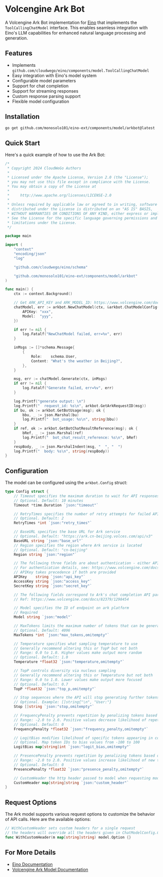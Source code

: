 # Volcengine Ark Bot

A Volcengine Ark Bot implementation for [Eino](https://github.com/cloudwego/eino) that implements the `ToolCallingChatModel` interface. This enables seamless integration with Eino's LLM capabilities for enhanced natural language processing and generation.

## Features

- Implements `github.com/cloudwego/eino/components/model.ToolCallingChatModel`
- Easy integration with Eino's model system
- Configurable model parameters
- Support for chat completion
- Support for streaming responses
- Custom response parsing support
- Flexible model configuration

## Installation

```bash
go get github.com/monosolo101/eino-ext/components/model/arkbot@latest
```

## Quick Start

Here's a quick example of how to use the Ark Bot:

```go
/*
 * Copyright 2024 CloudWeGo Authors
 *
 * Licensed under the Apache License, Version 2.0 (the "License");
 * you may not use this file except in compliance with the License.
 * You may obtain a copy of the License at
 *
 *     http://www.apache.org/licenses/LICENSE-2.0
 *
 * Unless required by applicable law or agreed to in writing, software
 * distributed under the License is distributed on an "AS IS" BASIS,
 * WITHOUT WARRANTIES OR CONDITIONS OF ANY KIND, either express or implied.
 * See the License for the specific language governing permissions and
 * limitations under the License.
 */

package main

import (
	"context"
	"encoding/json"
	"log"

	"github.com/cloudwego/eino/schema"

	"github.com/monosolo101/eino-ext/components/model/arkbot"
)

func main() {
	ctx := context.Background()

	// Get ARK_API_KEY and ARK_MODEL_ID: https://www.volcengine.com/docs/82379/1399008
	chatModel, err := arkbot.NewChatModel(ctx, &arkbot.ChatModelConfig{
		APIKey: "xxx",
		Model:  "yyy",
	})

	if err != nil {
		log.Fatalf("NewChatModel failed, err=%v", err)
	}

	inMsgs := []*schema.Message{
		{
			Role:    schema.User,
			Content: "What's the weather in Beijing?",
		},
	}

	msg, err := chatModel.Generate(ctx, inMsgs)
	if err != nil {
		log.Fatalf("Generate failed, err=%v", err)
	}

	log.Printf("generate output: \n")
	log.Printf("  request_id: %s\n", arkbot.GetArkRequestID(msg))
	if bu, ok := arkbot.GetBotUsage(msg); ok {
		bbu, _ := json.Marshal(bu)
		log.Printf("  bot_usage: %s\n", string(bbu))
	}
	if ref, ok := arkbot.GetBotChatResultReference(msg); ok {
		bRef, _ := json.Marshal(ref)
		log.Printf("  bot_chat_result_reference: %s\n", bRef)
	}
	respBody, _ := json.MarshalIndent(msg, "  ", "  ")
	log.Printf("  body: %s\n", string(respBody))
}

```

## Configuration

The model can be configured using the `arkbot.Config` struct:

```go
type Config struct {
    // Timeout specifies the maximum duration to wait for API responses
    // Optional. Default: 10 minutes
    Timeout *time.Duration `json:"timeout"`

    // RetryTimes specifies the number of retry attempts for failed API calls
    // Optional. Default: 2
    RetryTimes *int `json:"retry_times"`

    // BaseURL specifies the base URL for Ark service
    // Optional. Default: "https://ark.cn-beijing.volces.com/api/v3"
    BaseURL string `json:"base_url"`
    // Region specifies the region where Ark service is located
    // Optional. Default: "cn-beijing"
    Region string `json:"region"`

    // The following three fields are about authentication - either APIKey or AccessKey/SecretKey pair is required
    // For authentication details, see: https://www.volcengine.com/docs/82379/1298459
    // APIKey takes precedence if both are provided
    APIKey    string `json:"api_key"`
    AccessKey string `json:"access_key"`
    SecretKey string `json:"secret_key"`

    // The following fields correspond to Ark's chat completion API parameters
    // Ref: https://www.volcengine.com/docs/82379/1298454

    // Model specifies the ID of endpoint on ark platform
    // Required
    Model string `json:"model"`

    // MaxTokens limits the maximum number of tokens that can be generated in the chat completion and the range of values is [0, 4096]
    // Optional. Default: 4096
    MaxTokens *int `json:"max_tokens,omitempty"`

    // Temperature specifies what sampling temperature to use
    // Generally recommend altering this or TopP but not both
    // Range: 0.0 to 1.0. Higher values make output more random
    // Optional. Default: 1.0
    Temperature *float32 `json:"temperature,omitempty"`

    // TopP controls diversity via nucleus sampling
    // Generally recommend altering this or Temperature but not both
    // Range: 0.0 to 1.0. Lower values make output more focused
    // Optional. Default: 0.7
    TopP *float32 `json:"top_p,omitempty"`

    // Stop sequences where the API will stop generating further tokens
    // Optional. Example: []string{"\n", "User:"}
    Stop []string `json:"stop,omitempty"`

    // FrequencyPenalty prevents repetition by penalizing tokens based on frequency
    // Range: -2.0 to 2.0. Positive values decrease likelihood of repetition
    // Optional. Default: 0
    FrequencyPenalty *float32 `json:"frequency_penalty,omitempty"`

    // LogitBias modifies likelihood of specific tokens appearing in completion
    // Optional. Map token IDs to bias values from -100 to 100
    LogitBias map[string]int `json:"logit_bias,omitempty"`

    // PresencePenalty prevents repetition by penalizing tokens based on presence
    // Range: -2.0 to 2.0. Positive values increase likelihood of new topics
    // Optional. Default: 0
    PresencePenalty *float32 `json:"presence_penalty,omitempty"`

    // CustomHeader the http header passed to model when requesting model
    CustomHeader map[string]string `json:"custom_header"`
}
```

## Request Options

The Ark model supports various request options to customize the behavior of API calls. Here are the available options:

```go
// WithCustomHeader sets custom headers for a single request
// the headers will override all the headers given in ChatModelConfig.CustomHeader
func WithCustomHeader(m map[string]string) model.Option {}
```

## For More Details

- [Eino Documentation](https://github.com/cloudwego/eino)
- [Volcengine Ark Model Documentation](https://www.volcengine.com/docs/82379/1263272)
